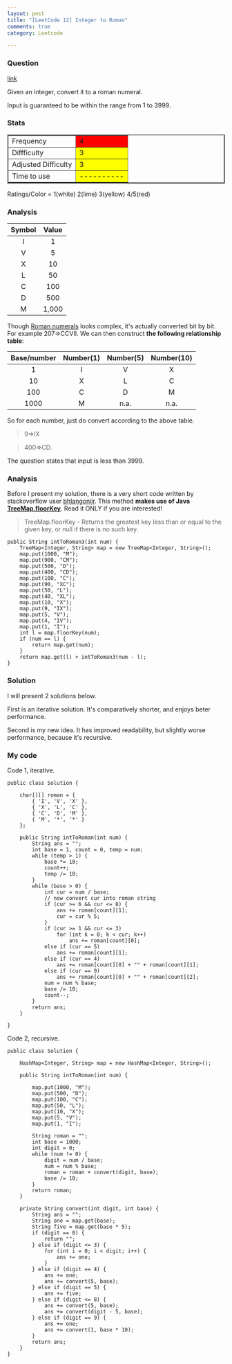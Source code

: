 ```yaml
---
layout: post
title: "[LeetCode 12] Integer to Roman"
comments: true
category: Leetcode

---
```


### Question 

[link](http://oj.leetcode.com/problems/integer-to-roman/)

<div class="question-content">
<p></p><p>Given an integer, convert it to a roman numeral.
</p>
<p>Input is guaranteed to be within the range from 1 to 3999.</p><p></p>
</div>

### Stats

<table border="2">
	<tr>
		<td>Frequency</td>
		<td bgcolor="red">4</td>
	</tr>
	<tr>
		<td>Diffficulty</td>
		<td bgcolor="yellow">3</td>
	</tr>
	<tr>
		<td>Adjusted Difficulty</td>
		<td bgcolor="yellow">3</td>
	</tr>
	<tr>
		<td>Time to use</td>
		<td bgcolor="yellow">----------</td>
	</tr>
</table>

Ratings/Color = 1(white) 2(lime) 3(yellow) 4/5(red)

### Analysis

Symbol | Value
|:-------------:|:-------------:|
I|1
V|5
X|10
L|50
C|100
D|500
M|1,000

Though [Roman numerals](http://en.wikipedia.org/wiki/Roman_numerals) looks complex, it's actually converted bit by bit. For example 207=>CCVII. We can then construct __the following relationship table__: 

Base/number|Number(1)|Number(5)|Number(10)
|:-------------:|:-------------:|:-------------:|:-------------:|
1|I|V|X
10|X|L|C
100|C|D|M
1000|M|n.a.|n.a.

So for each number, just do convert according to the above table. 

> 9=>IX

> 400=>CD. 

The question states that input is less than 3999. 

### Analysis

Before I present my solution, there is a very short code written by stackoverflow user [bhlangonijr](http://stackoverflow.com/a/19759564). This method __makes use of Java [TreeMap.floorKey](http://goo.gl/e8ryim)__. Read it ONLY if you are interested! 

> TreeMap.floorKey - Returns the greatest key less than or equal to the given key, or null if there is no such key.

    public String intToRoman3(int num) {
        TreeMap<Integer, String> map = new TreeMap<Integer, String>();
        map.put(1000, "M");
        map.put(900, "CM");
        map.put(500, "D");
        map.put(400, "CD");
        map.put(100, "C");
        map.put(90, "XC");
        map.put(50, "L");
        map.put(40, "XL");
        map.put(10, "X");
        map.put(9, "IX");
        map.put(5, "V");
        map.put(4, "IV");
        map.put(1, "I");
        int l = map.floorKey(num);
        if (num == l) {
            return map.get(num);
        }
        return map.get(l) + intToRoman3(num - l);
    }

### Solution

I will present 2 solutions below. 

First is an iterative solution. It's comparatively shorter, and enjoys beter performance. 

Second is my new idea. It has improved readability, but slightly worse performance, because it's recursive. 

### My code 

Code 1, iterative. 

    public class Solution {

        char[][] roman = {
            { 'I', 'V', 'X' }, 
            { 'X', 'L', 'C' }, 
            { 'C', 'D', 'M' },
            { 'M', '*', '*' } 
        };

        public String intToRoman(int num) {
            String ans = "";
            int base = 1, count = 0, temp = num;
            while (temp > 1) {
                base *= 10;
                count++;
                temp /= 10;
            }
            while (base > 0) {
                int cur = num / base;
                // now convert cur into roman string
                if (cur >= 6 && cur <= 8) {
                    ans += roman[count][1];
                    cur = cur % 5;
                }
                if (cur >= 1 && cur <= 3)
                    for (int k = 0; k < cur; k++)
                        ans += roman[count][0];
                else if (cur == 5)
                    ans += roman[count][1];
                else if (cur == 4)
                    ans += roman[count][0] + "" + roman[count][1];
                else if (cur == 9)
                    ans += roman[count][0] + "" + roman[count][2];
                num = num % base;
                base /= 10;
                count--;
            }
            return ans;
        }

    }

Code 2, recursive. 

    public class Solution {

        HashMap<Integer, String> map = new HashMap<Integer, String>();

        public String intToRoman(int num) {

            map.put(1000, "M");
            map.put(500, "D");
            map.put(100, "C");
            map.put(50, "L");
            map.put(10, "X");
            map.put(5, "V");
            map.put(1, "I");

            String roman = "";
            int base = 1000;
            int digit = 0;
            while (num != 0) {
                digit = num / base;
                num = num % base;
                roman = roman + convert(digit, base);
                base /= 10;
            }
            return roman;
        }

        private String convert(int digit, int base) {
            String ans = "";
            String one = map.get(base);
            String five = map.get(base * 5);
            if (digit == 0) {
                return "";
            } else if (digit <= 3) {
                for (int i = 0; i < digit; i++) {
                    ans += one;
                }
            } else if (digit == 4) {
                ans += one;
                ans += convert(5, base);
            } else if (digit == 5) {
                ans += five;
            } else if (digit <= 8) {
                ans += convert(5, base);
                ans += convert(digit - 5, base);
            } else if (digit == 9) {
                ans += one;
                ans += convert(1, base * 10);
            }
            return ans;
        }
    }
